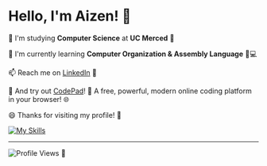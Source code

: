 # Hello, I'm Aizen! 👋

🏫 I'm studying **Computer Science** at **UC Merced** 🐄

🌱 I'm currently learning **Computer Organization & Assembly Language** 🤖💻

📫 Reach me on [LinkedIn](https://www.linkedin.com/in/aizenbaidya/) 💼

🚀 And try out [CodePad](https://codepad.app/)! 📝 A free, powerful, modern online coding platform in your browser! 🌐

😄 Thanks for visiting my profile! 🙏

[![My Skills](https://skillicons.dev/icons?i=cpp,java,python,js,html,css,mysql,r)](https://skillicons.dev)

---

![Profile Views](https://komarev.com/ghpvc/?username=aizenbaidya&color=blue) 👀
